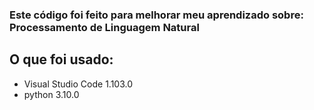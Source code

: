 ### Este código foi feito para melhorar meu aprendizado sobre: Processamento de Linguagem Natural </br>
## O que foi usado: </br>
- Visual Studio Code 1.103.0</br>
- python 3.10.0
